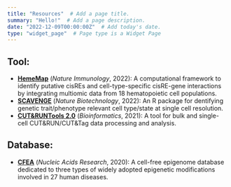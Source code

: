 ```yaml
---
title: "Resources"  # Add a page title.
summary: "Hello!"  # Add a page description.
date: "2022-12-09T00:00:00Z"  # Add today's date.
type: "widget_page"  # Page type is a Widget Page
---
```



## Tool:
- [**HemeMap**](https://github.com/sankaranlab/mecom_var) (*Nature Immunology*, 2022): A computational framework to identify putative cisREs and cell-type-specific cisRE-gene interactions by integrating multiomic data from 18 hematopoietic cell populations.
- [**SCAVENGE**](https://github.com/sankaranlab/SCAVENGE) (*Nature Biotechnology*, 2022): An R package for dentifying genetic trait/phenotype relevant cell type/state at single cell resolution.
- [**CUT&RUNTools 2.0**](https://github.com/fl-yu/CUT-RUNTools-2.0) (*Bioinformatics*, 2021): A tool for bulk and single-cell CUT&RUN/CUT&Tag data processing and analysis.

## Database:
<!-- - [**CMCA**](https://yulabgenomics.miracle.ac.cn:9066/cmca/home/): The Co-assayed Multimodal Cell Atlas (CMCA) gathers and organizes diverse co-assayed multimodal datasets, including measurements from single cells spanning the genome, transcriptome, epigenome, and proteome. -->
- [**CFEA**](http://www.bio-data.cn/CFEA/) (*Nucleic Acids Research*, 2020): A cell-free epigenome database dedicated to three types of widely adopted epigenetic modifications involved in 27 human diseases.

<!-- 
### 12/09/2022 
We are excited that the Yu lab will be open in April 2023.
### 12/09/2022 
We are excited that the Yu lab will be open in April 2023.
### 12/09/2022 
We are excited that the Yu lab will be open in April 2023.
### 12/09/2022 
We are excited that the Yu lab will be open in April 2023.
[previous News]()

keep the same with news.md in home directory
-->




<br/><br/>
<br/><br/>
<br/><br/>
<br/><br/>
<br/><br/>
<br/><br/>
<br/><br/>
